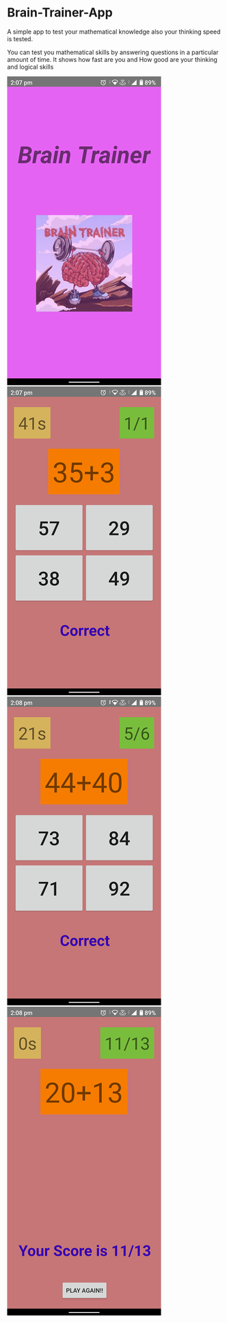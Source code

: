 # Brain-Trainer-App
A simple app to test your mathematical knowledge also your thinking speed is tested.

You can test you mathematical skills by answering questions in a particular amount of time.
It shows how fast are you and How good are your thinking and logical skills

![](Brain/pic4.png)  ![](Brain/pic3.png) ![](Brain/pic2.png) ![](Brain/pic1.png)
